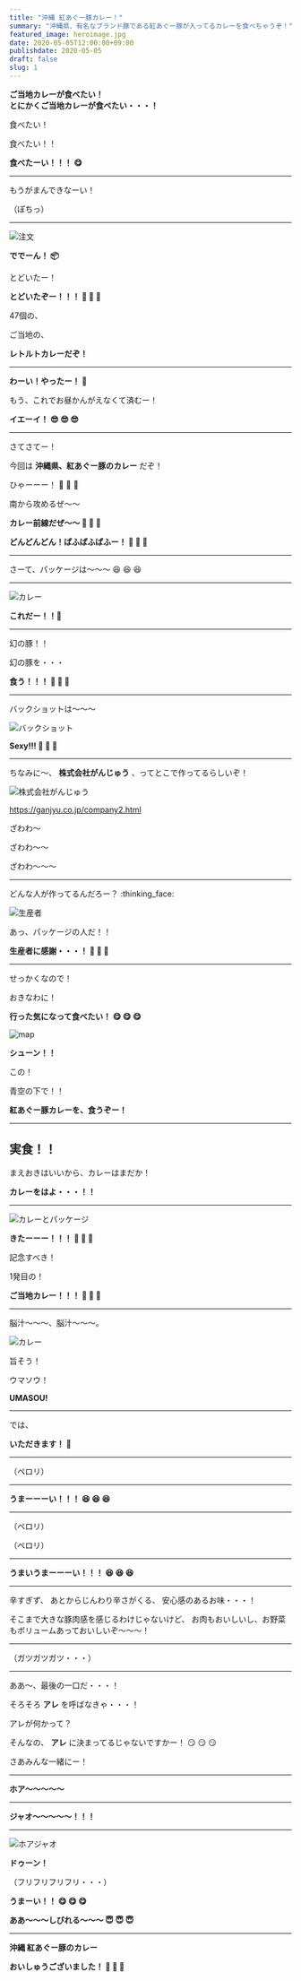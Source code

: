 ```yaml
---
title: "沖縄 紅あぐー豚カレー！"
summary: "沖縄県、有名なブランド豚である紅あぐー豚が入ってるカレーを食べちゃうぞ！"
featured_image: heroimage.jpg
date: 2020-05-05T12:00:00+09:00
publishdate: 2020-05-05
draft: false
slug: 1
---
```

**ご当地カレーが食べたい！<br>とにかくご当地カレーが食べたい・・・！**

食べたい！

食べたい！！

**食べたーい！！！ :yum:**

---

もうがまんできなーい！

（ぽちっ）

---

![注文](photo01.jpg)

**ででーん！ :package:**

とどいたー！

**とどいたぞー！！！ :tada: :tada: :tada:**

47個の、

ご当地の、

**レトルトカレーだぞ！**

---

**わーい！やったー！ :confetti_ball:**

もう、これでお昼かんがえなくて済むー！

**イエーイ！ :sunglasses: :sunglasses: :sunglasses:**

---

さてさてー！

今回は **沖縄県、紅あぐー豚のカレー** だぞ！

ひゃーーー！ :curry: :curry: :curry:

南から攻めるぜ〜〜

**カレー前線だぜ〜〜 :cherry_blossom: :cherry_blossom: :cherry_blossom:**

**どんどんどん！ぱふぱふぱふー！ :tada: :tada: :tada:**

---

さーて、パッケージは〜〜〜 :laughing: :laughing: :laughing:

---

![カレー](photo07.jpg)

**これだー！！:curry:**

---

幻の豚！！

幻の豚を・・・

**食う！！！ :pig: :pig: :pig:**

---

バックショットは〜〜〜

![バックショット](photo02.jpg)

**Sexy!!! :sparkling_heart: :sparkling_heart: :sparkling_heart:**

---

ちなみに〜、 **株式会社がんじゅう** 、ってとこで作ってるらしいぞ！

![株式会社がんじゅう](photo03.jpg)

https://ganjyu.co.jp/company2.html

ざわわ〜

ざわわ〜〜

ざわわ〜〜〜

---

どんな人が作ってるんだろー？ :thinking_face:

![生産者](photo04.jpg)

あっ、パッケージの人だ！！

**生産者に感謝・・・！ :pray: :pray: :pray:**

---

せっかくなので！

おきなわに！

**行った気になって食べたい！ :yum: :yum: :yum:**

![map](photo06.jpg)

**シューン！！**

この！

青空の下で！！

**紅あぐー豚カレーを、食うぞー！**

---

## 実食！！

まえおきはいいから、カレーはまだか！

**カレーをはよ・・・！！**

---

![カレーとパッケージ](heroimage.jpg)

**きたーーー！！！ :curry: :curry: :curry:**

記念すべき！

1発目の！

**ご当地カレー！！！ :tada: :tada: :tada:**

---

脳汁〜〜〜、脳汁〜〜〜。

![カレー](photo08.jpg)

旨そう！

ウマソウ！

**UMASOU!**

---

では、

**いただきます！ :pray:**

---

（ペロリ）

---

**うまーーーい！！！ :satisfied: :satisfied: :satisfied:**

---

（ペロリ）

（ペロリ）

---

**うまいうまーーーい！！！ :satisfied: :satisfied: :satisfied:**

---

辛すぎず、
あとからじんわり辛さがくる、
安心感のあるお味・・・！

そこまで大きな豚肉感を感じるわけじゃないけど、
お肉もおいしいし、お野菜もボリュームあっておいしいぞ〜〜〜！

---

（ガツガツガツ・・・）

---

ああ〜、最後の一口だ・・・！

そろそろ **アレ** を呼ばなきゃ・・・！

アレが何かって？

そんなの、 **アレ** に決まってるじゃないですかー！ :smirk: :smirk: :smirk:

さあみんな一緒にー！

---

**ホア〜〜〜〜〜**

---

**ジャオ〜〜〜〜〜！！！**

---

![ホアジャオ](photo09.jpg)

**ドゥーン！**

（フリフリフリフリ・・・）

**うまーい！！ :yum: :yum: :yum:**

**ああ〜〜〜しびれる〜〜〜 :innocent: :innocent: :innocent:**

---

**沖縄 紅あぐー豚のカレー**

**おいしゅうございました！ :pray: :pray: :pray:**
